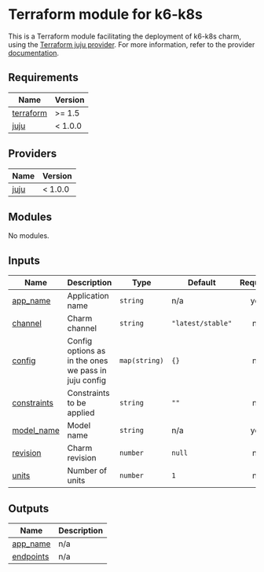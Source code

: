 # Terraform module for k6-k8s

This is a Terraform module facilitating the deployment of k6-k8s charm, using the [Terraform juju provider](https://github.com/juju/terraform-provider-juju/). For more information, refer to the provider [documentation](https://registry.terraform.io/providers/juju/juju/latest/docs). 

<!-- BEGIN_TF_DOCS -->
## Requirements

| Name | Version |
|------|---------|
| <a name="requirement_terraform"></a> [terraform](#requirement\_terraform) | >= 1.5 |
| <a name="requirement_juju"></a> [juju](#requirement\_juju) | < 1.0.0 |

## Providers

| Name | Version |
|------|---------|
| <a name="provider_juju"></a> [juju](#provider\_juju) | < 1.0.0 |

## Modules

No modules.

## Inputs

| Name | Description | Type | Default | Required |
|------|-------------|------|---------|:--------:|
| <a name="input_app_name"></a> [app\_name](#input\_app\_name) | Application name | `string` | n/a | yes |
| <a name="input_channel"></a> [channel](#input\_channel) | Charm channel | `string` | `"latest/stable"` | no |
| <a name="input_config"></a> [config](#input\_config) | Config options as in the ones we pass in juju config | `map(string)` | `{}` | no |
| <a name="input_constraints"></a> [constraints](#input\_constraints) | Constraints to be applied | `string` | `""` | no |
| <a name="input_model_name"></a> [model\_name](#input\_model\_name) | Model name | `string` | n/a | yes |
| <a name="input_revision"></a> [revision](#input\_revision) | Charm revision | `number` | `null` | no |
| <a name="input_units"></a> [units](#input\_units) | Number of units | `number` | `1` | no |

## Outputs

| Name | Description |
|------|-------------|
| <a name="output_app_name"></a> [app\_name](#output\_app\_name) | n/a |
| <a name="output_endpoints"></a> [endpoints](#output\_endpoints) | n/a |
<!-- END_TF_DOCS -->
